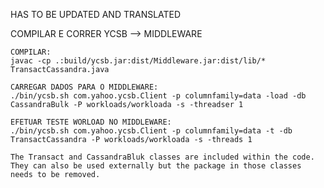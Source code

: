 HAS TO BE UPDATED AND TRANSLATED

COMPILAR E CORRER YCSB --> MIDDLEWARE

	COMPILAR:
	javac -cp .:build/ycsb.jar:dist/Middleware.jar:dist/lib/* TransactCassandra.java
	
	CARREGAR DADOS PARA O MIDDLEWARE:
	./bin/ycsb.sh com.yahoo.ycsb.Client -p columnfamily=data -load -db CassandraBulk -P workloads/workloada -s -threadser 1
	
	EFETUAR TESTE WORLOAD NO MIDDLEWARE:
	./bin/ycsb.sh com.yahoo.ycsb.Client -p columnfamily=data -t -db TransactCassandra -P workloads/workloada -s -threads 1

    The Transact and CassandraBluk classes are included within the code.
    They can also be used externally but the package in those classes needs to be removed. 

